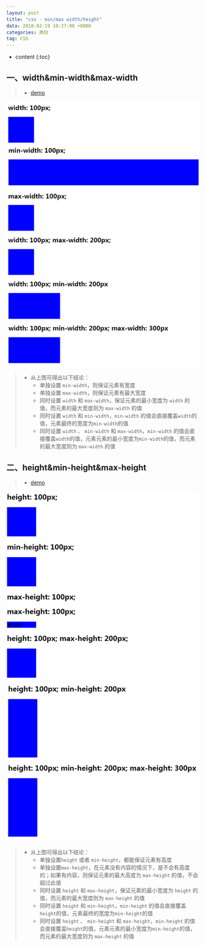 ```yaml
---
layout: post
title: "css - min/max width/height"
data: 2018-02-19 10:27:00 +0800
categories: 原创
tag: CSS
---
```

* content
{:toc}

<!-- more -->


## 一、width&min-width&max-width

> * [demo](/effects/demo/css/minAndMax/v1.html)

![width](/styles/images/css/minAndMax/mm-01.png)

> * 从上图可得出以下结论：
>   * 单独设置 `min-width`，则保证元素有宽度
>   * 单独设置 `max-width`，则保证元素有最大宽度
>   * 同时设置 `width` 和 `max-width`，保证元素的最小宽度为 `width` 的值，而元素的最大宽度则为 `max-width` 的值
>   * 同时设置 `width` 和 `min-width`，`min-width` 的值会直接覆盖`width`的值，元素最终的宽度为`min-width`的值
>   * 同时设置 `width` 、 `min-width` 和 `max-width`，`min-width` 的值会直接覆盖`width`的值，元素元素的最小宽度为`min-width`的值，而元素的最大宽度则为 `max-width` 的值

## 二、height&min-height&max-height

> * [demo](/effects/demo/css/minAndMax/v2.html)

![width](/styles/images/css/minAndMax/mm-02.png)


> * 从上图可得出以下结论：
>   * 单独设置`height` 或者 `min-height`，都能保证元素有高度
>   * 单独设置`max-height`，在元素没有内容的情况下，是不会有高度的；如果有内容，则保证元素的最大高度为 `max-height` 的值，不会超过此值
>   * 同时设置 `height` 和 `max-height`，保证元素的最小宽度为 `height` 的值，而元素的最大宽度则为 `max-height` 的值
>   * 同时设置 `height` 和 `min-height`，`min-height` 的值会直接覆盖`height`的值，元素最终的宽度为`min-height`的值
>   * 同时设置 `height` 、 `min-height` 和 `max-height`，`min-height` 的值会直接覆盖`height`的值，元素元素的最小宽度为`min-height`的值，而元素的最大宽度则为 `max-height` 的值